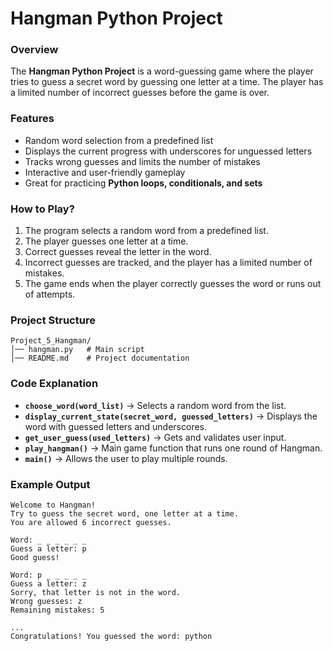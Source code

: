 # **Hangman Python Project**  

### **Overview**  
The **Hangman Python Project** is a word-guessing game where the player tries to guess a secret word by guessing one letter at a time. The player has a limited number of incorrect guesses before the game is over.  

### **Features**  
- Random word selection from a predefined list  
- Displays the current progress with underscores for unguessed letters  
- Tracks wrong guesses and limits the number of mistakes  
- Interactive and user-friendly gameplay  
- Great for practicing **Python loops, conditionals, and sets**  

### **How to Play?**  
1. The program selects a random word from a predefined list.  
2. The player guesses one letter at a time.  
3. Correct guesses reveal the letter in the word.  
4. Incorrect guesses are tracked, and the player has a limited number of mistakes.  
5. The game ends when the player correctly guesses the word or runs out of attempts.  

### **Project Structure**  
```
Project_5_Hangman/
│── hangman.py   # Main script
│── README.md    # Project documentation
```

### **Code Explanation**  
- **`choose_word(word_list)`** → Selects a random word from the list.  
- **`display_current_state(secret_word, guessed_letters)`** → Displays the word with guessed letters and underscores.  
- **`get_user_guess(used_letters)`** → Gets and validates user input.  
- **`play_hangman()`** → Main game function that runs one round of Hangman.  
- **`main()`** → Allows the user to play multiple rounds.  

### **Example Output**  
```
Welcome to Hangman!
Try to guess the secret word, one letter at a time.
You are allowed 6 incorrect guesses.

Word: _ _ _ _ _ _
Guess a letter: p
Good guess!

Word: p _ _ _ _ _
Guess a letter: z
Sorry, that letter is not in the word.
Wrong guesses: z
Remaining mistakes: 5

...
Congratulations! You guessed the word: python
```